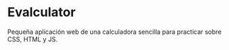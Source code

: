 # Evalculator
Pequeña aplicación web de una calculadora sencilla para practicar sobre CSS, HTML y JS.
